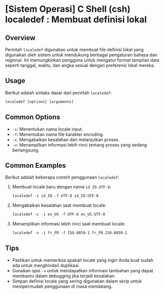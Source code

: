 # [Sistem Operasi] C Shell (csh) localedef <Penggunaan setara>: Membuat definisi lokal

## Overview
Perintah `localedef` digunakan untuk membuat file definisi lokal yang digunakan oleh sistem untuk mendukung berbagai pengaturan bahasa dan regional. Ini memungkinkan pengguna untuk mengatur format tampilan data seperti tanggal, waktu, dan angka sesuai dengan preferensi lokal mereka.

## Usage
Berikut adalah sintaks dasar dari perintah `localedef`:

```csh
localedef [options] [arguments]
```

## Common Options
- `-i`: Menentukan nama locale input.
- `-f`: Menentukan nama file karakter encoding.
- `-c`: Mengabaikan kesalahan dan melanjutkan proses.
- `-v`: Menampilkan informasi lebih rinci tentang proses yang sedang berlangsung.

## Common Examples
Berikut adalah beberapa contoh penggunaan `localedef`:

1. Membuat locale baru dengan nama `id_ID.UTF-8`:
   ```csh
   localedef -i id_ID -f UTF-8 id_ID.UTF-8
   ```

2. Mengabaikan kesalahan saat membuat locale:
   ```csh
   localedef -c -i en_US -f UTF-8 en_US.UTF-8
   ```

3. Menampilkan informasi lebih rinci saat membuat locale:
   ```csh
   localedef -v -i fr_FR -f ISO-8859-1 fr_FR.ISO-8859-1
   ```

## Tips
- Pastikan untuk memeriksa apakah locale yang ingin Anda buat sudah ada untuk menghindari duplikasi.
- Gunakan opsi `-v` untuk mendapatkan informasi tambahan yang dapat membantu dalam debugging jika terjadi kesalahan.
- Simpan definisi locale yang sering digunakan dalam skrip untuk mempermudah penggunaan di masa mendatang.